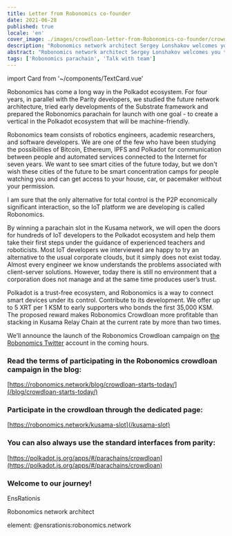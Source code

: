 ```yaml
---
title: Letter from Robonomics co-founder
date: 2021-06-28
published: true
locale: 'en'
cover_image: ./images/crowdloan-letter-from-Robonomics-co-founder/crowdloan-letter-from-Robonomics-co-founder_blog.jpg
description: "Robonomics network architect Sergey Lonshakov welcomes you to join our Polkadot ecosystem journey, crowdloan starts."
abstract: "Robonomics network architect Sergey Lonshakov welcomes you to join our Polkadot ecosystem journey, crowdloan starts."
tags: ['Robonomics parachain', 'Talk with team']
---
```

import Card from '~/components/TextCard.vue'

Robonomics has come a long way in the Polkadot ecosystem. For four years, in parallel with the Parity developers, we studied the future network architecture, tried early developments of the Substrate framework and prepared the Robonomics parachain for launch with one goal - to create a vertical in the Polkadot ecosystem that will be machine-friendly.

Robonomics team consists of robotics engineers, academic researchers, and software developers. We are one of the few who have been studying the possibilities of Bitcoin, Ethereum, IPFS and Polkadot for communication between people and automated services connected to the Internet for seven years. We want to see smart cities of the future today, but we don't wish these cities of the future to be smart concentration camps for people watching you and can get access to your house, car, or pacemaker without your permission. 

I am sure that the only alternative for total control is the P2P economically significant interaction, so the IoT platform we are developing is called Robonomics.

By winning a parachain slot in the Kusama network, we will open the doors for hundreds of IoT developers to the Polkadot ecosystem and help them take their first steps under the guidance of experienced teachers and roboticists. Most IoT developers we interviewed are happy to try an alternative to the usual corporate clouds, but it simply does not exist today. Almost every engineer we know understands the problems associated with client-server solutions. However, today there is still no environment that a corporation does not manage and at the same time produces user’s trust.

Polkadot is a trust-free ecosystem, and Robonomics is a way to connect smart devices under its control. Contribute to its development. We offer up to 5 XRT per 1 KSM to early supporters who bonds the first 35,000 KSM. The proposed reward makes Robonomics Crowdloan more profitable than stacking in Kusama Relay Chain at the current rate by more than two times.

We’ll announce the launch of the Robonomics Crowdloan campaign on [the Robonomics Twitter](https://twitter.com/AIRA_Robonomics) account in the coming hours.

<Card :back="'transparent'">

### Read the terms of participating in the Robonomics crowdloan campaign in the blog:

[https://robonomics.network/blog/crowdloan-starts-today/](/blog/crowdloan-starts-today/)

</Card>

<Card :back="'transparent'">

### Participate in the crowdloan through the dedicated page:

[https://robonomics.network/kusama-slot](/kusama-slot)

</Card>

<Card :back="'transparent'">

### You can also always use the standard interfaces from parity:

[https://polkadot.js.org/apps/#/parachains/crowdloan](https://polkadot.js.org/apps/#/parachains/crowdloan)

</Card>

<Card :image="'/avatars/Sergei-Lonshakov.jpg'" :back="'transparent'" imageSize="big">

### Welcome to our journey!

EnsRationis

Robonomics network architect

element: @ensrationis:robonomics.network

</Card>
